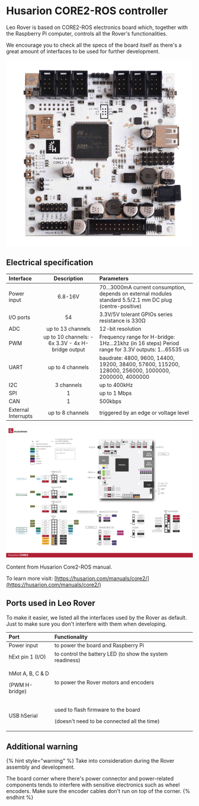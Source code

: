 # Husarion CORE2-ROS controller

Leo Rover is based on CORE2-ROS electronics board which, together with the Raspberry Pi computer, controls all the Rover's functionalities.

We encourage you to check all the specs of the board itself as there's a great amount of interfaces to be used for further development.

![](../.gitbook/assets/core2_top_small.jpg)

## Electrical specification

| Interface | Description | Parameters |
| :--- | :---: | :--- |
| Power input | 6.8-16V | 70...3000mA current consumption, depends on external modules standard 5.5/2.1 mm DC plug \(centre-positive\) |
| I/O ports | 54 | 3.3V/5V tolerant GPIOs series resistance is 330Ω |
| ADC | up to 13 channels | 12-bit resolution |
| PWM | up to 10 channels: - 6x 3.3V - 4x H-bridge output | Frequency range for H-bridge: 1Hz...21khz \(in 16 steps\) Period range for 3.3V outputs: 1...65535 us |
| UART | up to 4 channels | baudrate: 4800, 9600, 14400, 19200, 38400, 57600, 115200, 128000, 256000, 1000000, 2000000, 4000000 |
| I2C | 3 channels | up to 400kHz |
| SPI | 1 | up to 1 Mbps |
| CAN | 1 | 500kbps |
| External Interrupts | up to 8 channels | triggered by an edge or voltage level |

![](../.gitbook/assets/cheatsheet_small.jpg)

Content from Husarion Core2-ROS manual.

To learn more visit: [https://husarion.com/manuals/core2/](https://husarion.com/manuals/core2/)

## Ports used in Leo Rover

To make it easier, we listed all the interfaces used by the Rover as default. Just to make sure you don't interfere with them when developing.

<table>
  <thead>
    <tr>
      <th style="text-align:left">Port</th>
      <th style="text-align:left">Functionality</th>
    </tr>
  </thead>
  <tbody>
    <tr>
      <td style="text-align:left">Power input</td>
      <td style="text-align:left">to power the board and Raspberry Pi</td>
    </tr>
    <tr>
      <td style="text-align:left">hExt pin 1 (I/O)</td>
      <td style="text-align:left">to control the battery LED (to show the system readiness)</td>
    </tr>
    <tr>
      <td style="text-align:left">
        <p>hMot A, B, C &amp; D</p>
        <p>(PWM H-bridge)</p>
      </td>
      <td style="text-align:left">to power the Rover motors and encoders</td>
    </tr>
    <tr>
      <td style="text-align:left">USB hSerial</td>
      <td style="text-align:left">
        <p>used to flash firmware to the board</p>
        <p>(doesn&apos;t need to be connected all the time)</p>
      </td>
    </tr>
  </tbody>
</table>

## Additional warning

{% hint style="warning" %}
Take into consideration during the Rover assembly and development.

The board corner where there's power connector and power-related components tends to interfere with sensitive electronics such as wheel encoders. Make sure the encoder cables don't run on top of the corner.
{% endhint %}

